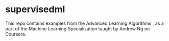 # supervisedml

This repo contains examples from the Advanced Learning Algorithms , as a part of the Machine Learning Specialization taught by Andrew Ng on Coursera.






